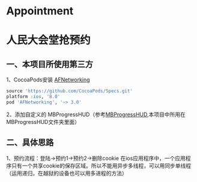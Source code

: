 # Appointment
人民大会堂抢预约
====  

一、本项目所使用第三方
------- 
  1、CocoaPods安装 [AFNetworking](https://github.com/AFNetworking/AFNetworking) 
  ```ruby
  source 'https://github.com/CocoaPods/Specs.git'
  platform :ios, '8.0'
  pod 'AFNetworking', '~> 3.0'
  ```
  2、添加自定义的 MBProgressHUD（参考[MBProgressHUD](https://github.com/jdg/MBProgressHUD),本项目中所用在MBProgressHUD文件夹里面）

二、具体思路
------- 
  1、预约流程：登陆->预约1->预约2->删除cookie
      在ios应用程序中，一个应用程序只有一个共享cookie的保存区域。所以不能用异步多线程，可以用同步单线程（运用递归，在越狱的设备也可以用多进程的方法）
  
  
  

